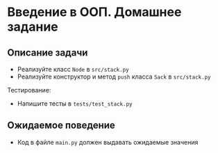# Введение в ООП. Домашнее задание

## Описание задачи

- Реализуйте класс `Node` в `src/stack.py`
- Реализуйте конструктор и метод `push` класса `Sack` в `src/stack.py`

Тестирование:
- Напишите тесты в `tests/test_stack.py`

## Ожидаемое поведение
- Код в файле `main.py` должен выдавать ожидаемые значения
